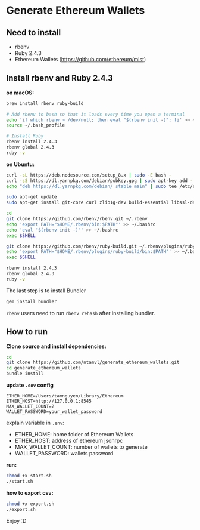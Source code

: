# Generate Ethereum Wallets

## Need to install
- rbenv
- Ruby 2.4.3
- Ethereum Wallets (https://github.com/ethereum/mist)

## Install rbenv and Ruby 2.4.3
**on macOS:**
```bash
brew install rbenv ruby-build

# Add rbenv to bash so that it loads every time you open a terminal
echo 'if which rbenv > /dev/null; then eval "$(rbenv init -)"; fi' >> ~/.bash_profile
source ~/.bash_profile

# Install Ruby
rbenv install 2.4.3
rbenv global 2.4.3
ruby -v
```

**on Ubuntu:**
```bash
curl -sL https://deb.nodesource.com/setup_8.x | sudo -E bash -
curl -sS https://dl.yarnpkg.com/debian/pubkey.gpg | sudo apt-key add -
echo "deb https://dl.yarnpkg.com/debian/ stable main" | sudo tee /etc/apt/sources.list.d/yarn.list

sudo apt-get update
sudo apt-get install git-core curl zlib1g-dev build-essential libssl-dev libreadline-dev libyaml-dev libsqlite3-dev sqlite3 libxml2-dev libxslt1-dev libcurl4-openssl-dev python-software-properties libffi-dev nodejs yarn

cd
git clone https://github.com/rbenv/rbenv.git ~/.rbenv
echo 'export PATH="$HOME/.rbenv/bin:$PATH"' >> ~/.bashrc
echo 'eval "$(rbenv init -)"' >> ~/.bashrc
exec $SHELL

git clone https://github.com/rbenv/ruby-build.git ~/.rbenv/plugins/ruby-build
echo 'export PATH="$HOME/.rbenv/plugins/ruby-build/bin:$PATH"' >> ~/.bashrc
exec $SHELL

rbenv install 2.4.3
rbenv global 2.4.3
ruby -v
```

The last step is to install Bundler
```bash
gem install bundler
```
`rbenv` users need to run `rbenv rehash` after installing bundler.


## How to run
**Clone source and install dependencies:**
```bash
cd
git clone https://github.com/ntamvl/generate_ethereum_wallets.git
cd generate_ethereum_wallets
bundle install
```

**update `.env` config**
```
ETHER_HOME=/Users/tamnguyen/Library/Ethereum
ETHER_HOST=http://127.0.0.1:8545
MAX_WALLET_COUNT=2
WALLET_PASSWORD=your_wallet_password
```

explain variable in `.env`:
- ETHER_HOME: home folder of Ethereum Wallets
- ETHER_HOST: address of ethereum jsonrpc
- MAX_WALLET_COUNT: number of wallets to generate
- WALLET_PASSWORD: wallets password

**run:**
```bash
chmod +x start.sh
./start.sh
```

**how to export csv:**
```bash
chmod +x export.sh
./export.sh
```

Enjoy :D

